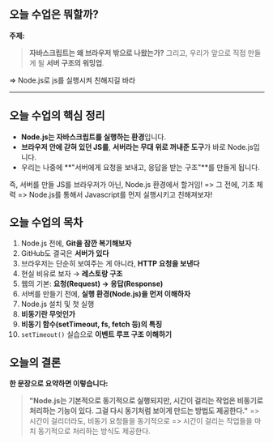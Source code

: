 ## 오늘 수업은 뭐할까?

**주제:**

> **자바스크립트는 왜 브라우저 밖으로 나왔는가?**
> 그리고, 우리가 앞으로 직접 만들게 될 **서버 구조의 워밍업**.

=> Node.js로 js를 실행시켜 친해지길 바라

---

## 오늘 수업의 핵심 정리

- **Node.js는 자바스크립트를 실행하는 환경**입니다.
- **브라우저 안에 갇혀 있던 JS를**,
  **서버라는 무대 위로 꺼내준 도구**가 바로 Node.js입니다.
- 우리는 나중에 **"서버에게 요청을 보내고, 응답을 받는 구조"**를 만들게 됩니다.

즉, 서버를 만들 JS를 브라우저가 아닌, Node.js 환경에서 할거임!
=> 그 전에, 기초 체력 => Node.js를 통해서 Javascript를 먼저 실행시키고 친해져보자!

## 오늘 수업의 목차

1. Node.js 전에, **Git을 잠깐 복기해보자**
2. GitHub도 결국은 **서버가 있다**
3. 브라우저는 단순히 보여주는 게 아니라, **HTTP 요청을 보낸다**
4. 현실 비유로 보자 → **레스토랑 구조**
5. 웹의 기본: **요청(Request) → 응답(Response)**
6. 서버를 만들기 전에, **실행 환경(Node.js)을 먼저 이해하자**
7. Node.js 설치 및 첫 실행
8. **비동기란 무엇인가**
9. **비동기 함수(setTimeout, fs, fetch 등)의 특징**
10. `setTimeout()` 실습으로 **이벤트 루프 구조 이해하기**

## 오늘의 결론

**한 문장으로 요약하면 이렇습니다:**

> **"Node.js는 기본적으로 동기적으로 실행되지만,
> 시간이 걸리는 작업은 비동기로 처리하는 기능이 있다.
> 그걸 다시 동기처럼 보이게 만드는 방법도 제공한다."**
> => 시간이 걸리더라도, 비동기 요청들을 동기적으로
> => 시간이 걸리는 작업들을 마치 동기적으로 처리하는 방식도 제공한다.
